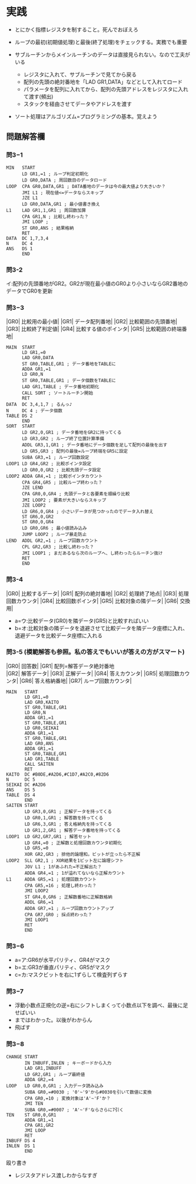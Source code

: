 # 実践
- とにかく指標レジスタを制すること。死んでおぼえろ
- ループの最初(初期値処理)と最後(終了処理)をチェックする。実務でも重要

- サブルーチンからメインルーチンのデータは直接見られない。なので工夫がいる
    - レジスタに入れて、サブルーチンで見てから戻る
    - 配列の先頭の絶対番地を「LAD GR1,DATA」などとして入れてロード
    - パラメータを配列に入れてから、配列の先頭アドレスをレジスタに入れて渡す(頻出)
    - スタックを経由させてデータやアドレスを渡す

- ソート処理はアルゴリズム=プログラミングの基本。覚えよう

## 問題解答欄

### 問3−1
```
MIN   START
      LD GR1,=1 ; ループ判定初期化
      LD GR0,DATA ; 周回数目のデータロード
LOOP  CPA GR0,DATA,GR1 ; DATA番地のデータは今の最大値より大きいか？
      JMI L1 ; 現在値<=データならスキップ
      JZE L1
      LD GR0,DATA,GR1 ; 最小値書き換え
L1    LAD GR1,1,GR1 ; 周回数加算
      CPA GR1,N ; 比較し終わった？
      JMI LOOP ;
      ST GR0,ANS ; 結果格納
      RET
DATA  DC 1,7,3,4
N     DC 4
ANS   DS 1
      END
```

### 問3-2
イ:配列の先頭番地がGR2。GR2が現在最小値のGR0より小さいならGR2番地のデータでGR0を更新

### 問3−3
|GR0|	比較用の最小値|
|GR1|	データ配列番地|
|GR2|	比較範囲の先頭番地|
|GR3|	比較終了判定値|
|GR4|	比較する値のポインタ|
|GR5|	比較範囲の終端番地|

```
MAIN  START
      LD GR1,=0
      LAD GR0,DATA 
      ST GR0,TABLE,GR1 ; データ番地をTABLEに
      ADDA GR1,=1
      LD GR0,N
      ST GR0,TABLE,GR1 ; データ個数をTABLEに
      LAD GR1,TABLE ; データ番地初期化
      CALL SORT ; ソートルーチン開始
      RET
DATA  DC 3,4,1,7 ; るんっ♪
N     DC 4 ; データ個数
TABLE DS 2
      END
SORT  START
      LD GR2,0,GR1 ; データ番地をGR2に持ってくる
      LD GR3,GR2 ; ループ終了位置計算準備
      ADDL GR3,1,GR1 ; データ番地にデータ個数を足して配列の最後を出す
      LD GR5,GR3 ; 配列の最後=ループ終端をGR5に設定
      SUBA GR3,=1 ; ループ回数設定
LOOP1 LD GR4,GR2 ; 比較ポインタ設定
      LD GR0,0,GR2 ; 比較先頭データ設定
LOOP2 ADDA GR4,=1 ; 比較ポインタカウント
      CPA GR4,GR5 ; 比較ループ終わった？
      JZE LEND
      CPA GR0,0,GR4 ; 先頭データと各要素を順繰り比較
      JMI LOOP2 ; 要素が大きいならスキップ
      JZE LOOP2
      LD GR6,0,GR4 ; 小さいデータが見つかったのでデータ入れ替え
      ST GR6,0,GR2
      ST GR0,0,GR4
      LD GR0,GR6 ; 最小値読み込み
      JUMP LOOP2 ; ループ暴走防止
LEND  ADDL GR2,=1 ; ループ回数カウント
      CPL GR2,GR3 ; 比較し終わった？
      JMI LOOP1 ; まだあるなら次のループへ、し終わったらルーチン抜け
      RET
      END
```

### 問3-4
|GR0|	比較するデータ|
|GR1|	配列の絶対番地|
|GR2|	処理終了地点|
|GR3| 処理回数カウンタ|
|GR4|	比較回数ポインタ|
|GR5|	比較対象の隣データ|
|GR6|	交換用|

- a=ウ:比較データ(GR0)を隣データ(GR5)と比較すればいい
- b=オ:比較対象の隣データを退避させて比較データを隣データ座標に入れ、退避データを比較データ座標に入れる

### 問3-5 (模範解答も参照。私の答えでもいいが答えの方がスマート)
|GR0|	回答数|
|GR1|	配列=解答データ絶対番地\
|GR2|	解答データ|
|GR3|	正解データ|
|GR4|	答えカウンタ|
|GR5|	処理回数カウンタ|
|GR6|	答え格納番地|
|GR7|	ループ回数カウンタ|

```
MAIN   START
       LD GR1,=0
       LAD GR0,KAITO
       ST GR0,TABLE,GR1
       LD GR0,N
       ADDA GR1,=1
       ST GR0,TABLE,GR1
       LD GR0,SEIKAI
       ADDA GR1,=1
       ST GR0,TABLE,GR1
       LAD GR0,ANS
       ADDA GR1,=1
       ST GR0,TABLE,GR1
       LAD GR1,TABLE
       CALL SAITEN
       RET
KAITO  DC #B0DE,#A2D6,#C1D7,#A2C0,#82D6
N      DC 5
SEIKAI DC #A2D6
ANS    DS 5
TABLE  DS 4
       END
SAITEN START
       LD GR3,0,GR1 ; 正解データを持ってくる
       LD GR0,1,GR1 ; 解答数を持ってくる
       LD GR6,3,GR1 ; 答え格納先を持ってくる
       LD GR1,2,GR1 ; 解答データ番地を持ってくる
LOOP1  LD GR2,GR7,GR1 ; 解答セット 
       LD GR4,=0 ; 正解数と処理回数カウンタ初期化
       LD GR5,=0
       XOR GR2,GR3 ; 排他的論理和。ビットが立ったら不正解
LOOP2  SLL GR2,1 ; XOR結果を1ビット左に論理シフト
       JOV L1 ; 1があふれた=不正解出た？
       ADDA GR4,=1 ; 1が溢れてないなら正解カウント
L1     ADDA GR5,=1 ; 処理回数カウント
       CPA GR5,=16 ; 処理し終わった？
       JMI LOOP2
       ST GR4,0,GR6 ; 正解数番地に正解数格納
       ADDL GR6,=1  
       ADDA GR7,=1 ; ループ回数カウントアップ
       CPA GR7,GR0 ; 採点終わった？
       JMI LOOP1
       RET
       END
```

### 問3−6
- a=ア:GR6が水平パリティ、GR4がマスク
- b=エ:GR3が垂直パリティ、GR5がマスク
- c=カ:マスクビットを右に1ずらして検査列ずらす

### 問3−7
- 浮動小数点正規化の逆=右にシフトしまくって小数点以下を調べ、最後に足せばいい
- まではわかった。以後がわからん
- 飛ばす

### 問3−8
```
CHANGE START
       IN INBUFF,INLEN ; キーボードから入力
       LAD GR1,INBUFF
       LD GR2,GR1 ; ループ最終値
       ADDA GR2,=4
LOOP   LD GR0,0,GR1 ; 入力データ読み込み
       SUBA GR0,=#0030 ; '0'~'9'から#0030を引いて数値に変換
       CPA GR0,=10 ; 変換対象は'A'~'F'か？
       JMI TEN
       SUBA GR0,=#0007 ; 'A'~'F'ならさらに7引く
TEN    ST GR0,0,GR1
       ADDA GR1,=1
       CPA GR1,GR2
       JMI LOOP
       RET
INBUFF DS 4
INLEN  DS 1
       END
```

殴り書き
- レジスタアドレス渡しわからなすぎ
